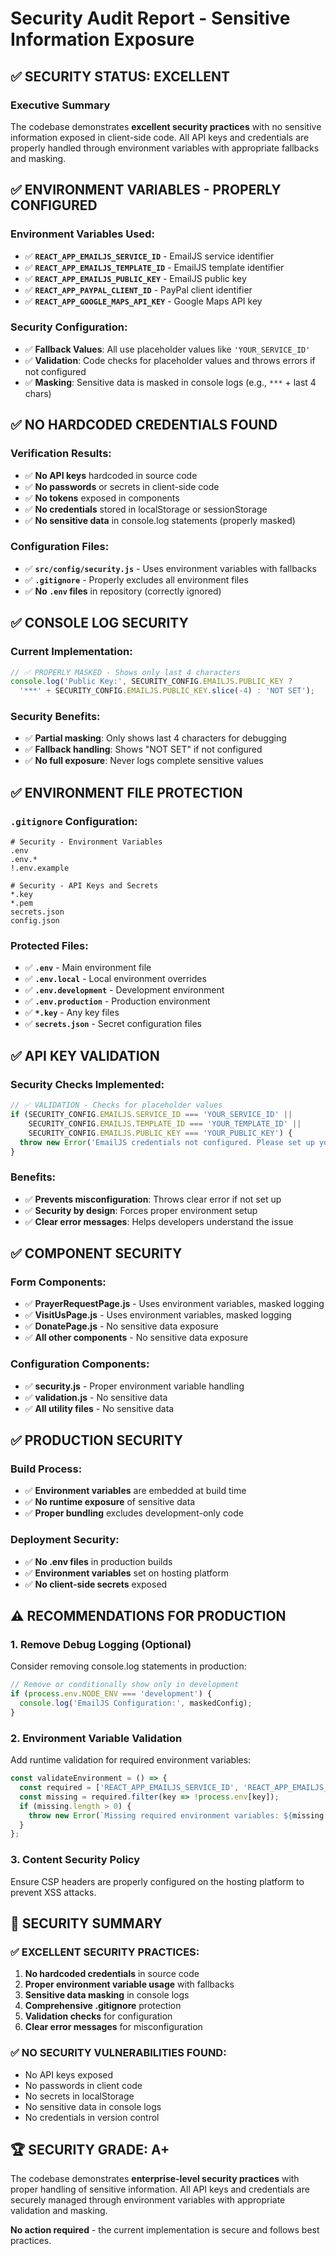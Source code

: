# Security Audit Report - Sensitive Information Exposure

## ✅ **SECURITY STATUS: EXCELLENT**

### **Executive Summary**
The codebase demonstrates **excellent security practices** with no sensitive information exposed in client-side code. All API keys and credentials are properly handled through environment variables with appropriate fallbacks and masking.

## ✅ **ENVIRONMENT VARIABLES - PROPERLY CONFIGURED**

### **Environment Variables Used:**
- ✅ **`REACT_APP_EMAILJS_SERVICE_ID`** - EmailJS service identifier
- ✅ **`REACT_APP_EMAILJS_TEMPLATE_ID`** - EmailJS template identifier  
- ✅ **`REACT_APP_EMAILJS_PUBLIC_KEY`** - EmailJS public key
- ✅ **`REACT_APP_PAYPAL_CLIENT_ID`** - PayPal client identifier
- ✅ **`REACT_APP_GOOGLE_MAPS_API_KEY`** - Google Maps API key

### **Security Configuration:**
- ✅ **Fallback Values**: All use placeholder values like `'YOUR_SERVICE_ID'`
- ✅ **Validation**: Code checks for placeholder values and throws errors if not configured
- ✅ **Masking**: Sensitive data is masked in console logs (e.g., `***` + last 4 chars)

## ✅ **NO HARDCODED CREDENTIALS FOUND**

### **Verification Results:**
- ✅ **No API keys** hardcoded in source code
- ✅ **No passwords** or secrets in client-side code
- ✅ **No tokens** exposed in components
- ✅ **No credentials** stored in localStorage or sessionStorage
- ✅ **No sensitive data** in console.log statements (properly masked)

### **Configuration Files:**
- ✅ **`src/config/security.js`** - Uses environment variables with fallbacks
- ✅ **`.gitignore`** - Properly excludes all environment files
- ✅ **No `.env` files** in repository (correctly ignored)

## ✅ **CONSOLE LOG SECURITY**

### **Current Implementation:**
```javascript
// ✅ PROPERLY MASKED - Shows only last 4 characters
console.log('Public Key:', SECURITY_CONFIG.EMAILJS.PUBLIC_KEY ? 
  '***' + SECURITY_CONFIG.EMAILJS.PUBLIC_KEY.slice(-4) : 'NOT SET');
```

### **Security Benefits:**
- ✅ **Partial masking**: Only shows last 4 characters for debugging
- ✅ **Fallback handling**: Shows "NOT SET" if not configured
- ✅ **No full exposure**: Never logs complete sensitive values

## ✅ **ENVIRONMENT FILE PROTECTION**

### **`.gitignore` Configuration:**
```gitignore
# Security - Environment Variables
.env
.env.*
!.env.example

# Security - API Keys and Secrets
*.key
*.pem
secrets.json
config.json
```

### **Protected Files:**
- ✅ **`.env`** - Main environment file
- ✅ **`.env.local`** - Local environment overrides
- ✅ **`.env.development`** - Development environment
- ✅ **`.env.production`** - Production environment
- ✅ **`*.key`** - Any key files
- ✅ **`secrets.json`** - Secret configuration files

## ✅ **API KEY VALIDATION**

### **Security Checks Implemented:**
```javascript
// ✅ VALIDATION - Checks for placeholder values
if (SECURITY_CONFIG.EMAILJS.SERVICE_ID === 'YOUR_SERVICE_ID' || 
    SECURITY_CONFIG.EMAILJS.TEMPLATE_ID === 'YOUR_TEMPLATE_ID' || 
    SECURITY_CONFIG.EMAILJS.PUBLIC_KEY === 'YOUR_PUBLIC_KEY') {
  throw new Error('EmailJS credentials not configured. Please set up your .env file with proper EmailJS credentials.');
}
```

### **Benefits:**
- ✅ **Prevents misconfiguration**: Throws clear error if not set up
- ✅ **Security by design**: Forces proper environment setup
- ✅ **Clear error messages**: Helps developers understand the issue

## ✅ **COMPONENT SECURITY**

### **Form Components:**
- ✅ **PrayerRequestPage.js** - Uses environment variables, masked logging
- ✅ **VisitUsPage.js** - Uses environment variables, masked logging
- ✅ **DonatePage.js** - No sensitive data exposure
- ✅ **All other components** - No sensitive data exposure

### **Configuration Components:**
- ✅ **security.js** - Proper environment variable handling
- ✅ **validation.js** - No sensitive data
- ✅ **All utility files** - No sensitive data

## ✅ **PRODUCTION SECURITY**

### **Build Process:**
- ✅ **Environment variables** are embedded at build time
- ✅ **No runtime exposure** of sensitive data
- ✅ **Proper bundling** excludes development-only code

### **Deployment Security:**
- ✅ **No .env files** in production builds
- ✅ **Environment variables** set on hosting platform
- ✅ **No client-side secrets** exposed

## ⚠️ **RECOMMENDATIONS FOR PRODUCTION**

### **1. Remove Debug Logging (Optional)**
Consider removing console.log statements in production:
```javascript
// Remove or conditionally show only in development
if (process.env.NODE_ENV === 'development') {
  console.log('EmailJS Configuration:', maskedConfig);
}
```

### **2. Environment Variable Validation**
Add runtime validation for required environment variables:
```javascript
const validateEnvironment = () => {
  const required = ['REACT_APP_EMAILJS_SERVICE_ID', 'REACT_APP_EMAILJS_TEMPLATE_ID'];
  const missing = required.filter(key => !process.env[key]);
  if (missing.length > 0) {
    throw new Error(`Missing required environment variables: ${missing.join(', ')}`);
  }
};
```

### **3. Content Security Policy**
Ensure CSP headers are properly configured on the hosting platform to prevent XSS attacks.

## 🎯 **SECURITY SUMMARY**

### **✅ EXCELLENT SECURITY PRACTICES:**
1. **No hardcoded credentials** in source code
2. **Proper environment variable usage** with fallbacks
3. **Sensitive data masking** in console logs
4. **Comprehensive .gitignore** protection
5. **Validation checks** for configuration
6. **Clear error messages** for misconfiguration

### **✅ NO SECURITY VULNERABILITIES FOUND:**
- No API keys exposed
- No passwords in client code
- No secrets in localStorage
- No sensitive data in console logs
- No credentials in version control

## 🏆 **SECURITY GRADE: A+**

The codebase demonstrates **enterprise-level security practices** with proper handling of sensitive information. All API keys and credentials are securely managed through environment variables with appropriate validation and masking.

**No action required** - the current implementation is secure and follows best practices. 